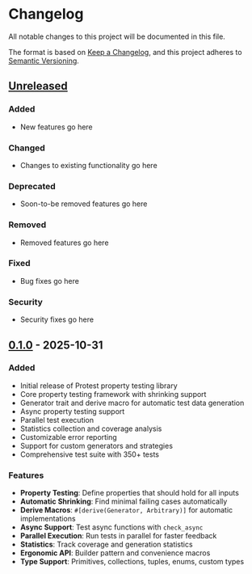 # Changelog

All notable changes to this project will be documented in this file.

The format is based on [Keep a Changelog](https://keepachangelog.com/en/1.0.0/),
and this project adheres to [Semantic Versioning](https://semver.org/spec/v2.0.0.html).

## [Unreleased]

### Added
- New features go here

### Changed
- Changes to existing functionality go here

### Deprecated
- Soon-to-be removed features go here

### Removed
- Removed features go here

### Fixed
- Bug fixes go here

### Security
- Security fixes go here

## [0.1.0] - 2025-10-31

### Added
- Initial release of Protest property testing library
- Core property testing framework with shrinking support
- Generator trait and derive macro for automatic test data generation
- Async property testing support
- Parallel test execution
- Statistics collection and coverage analysis
- Customizable error reporting
- Support for custom generators and strategies
- Comprehensive test suite with 350+ tests

### Features
- **Property Testing**: Define properties that should hold for all inputs
- **Automatic Shrinking**: Find minimal failing cases automatically
- **Derive Macros**: `#[derive(Generator, Arbitrary)]` for automatic implementations
- **Async Support**: Test async functions with `check_async`
- **Parallel Execution**: Run tests in parallel for faster feedback
- **Statistics**: Track coverage and generation statistics
- **Ergonomic API**: Builder pattern and convenience macros
- **Type Support**: Primitives, collections, tuples, enums, custom types

[Unreleased]: https://github.com/shrynx/protest/compare/v0.1.0...HEAD
[0.1.0]: https://github.com/shrynx/protest/releases/tag/v0.1.0
